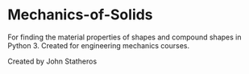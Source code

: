 # Mechanics-of-Solids
For finding the material properties of shapes and compound shapes in Python 3.
Created for engineering mechanics courses.

Created by John Statheros
